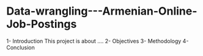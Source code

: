 # Data-wrangling---Armenian-Online-Job-Postings
1- Introduction
This project is about ....
2- Objectives
3- Methodology
4- Conclusion 
